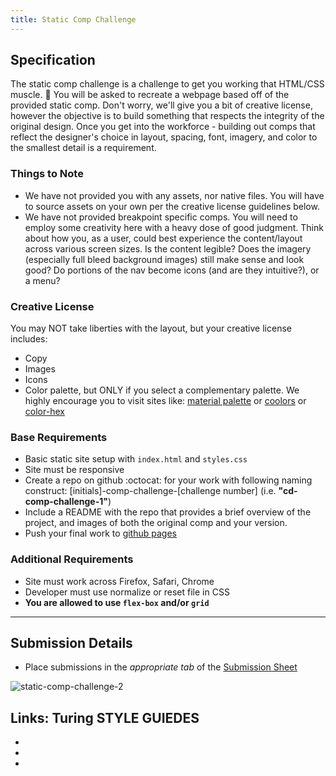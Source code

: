 ```yaml
---
title: Static Comp Challenge
---
```

<!-- ![Sue's slack profile picture (small)](https://ca.slack-edge.com/T029P2S9M-UTPTTDE84-13b671276cf8-100) 
* contributer: __Sue__ [(GitHub profile)](https://github.com/GreenbergKU)
---
--- -->

## Specification
The static comp challenge is a challenge to get you working that HTML/CSS muscle. :muscle: You will be asked to recreate a webpage based off of the provided static comp. Don't worry, we'll give you a bit of creative license, however the objective is to build something that respects the integrity of the original design. Once you get into the workforce - building out comps that reflect the designer's choice in layout, spacing, font, imagery, and color to the smallest detail is a requirement.

### Things to Note
 - We have not provided you with any assets, nor native files. You will have to source assets on your own per the creative license guidelines below.
 - We have not provided breakpoint specific comps. You will need to employ some creativity here with a heavy dose of good judgment. Think about how you, as a user, could best experience the content/layout across various screen sizes. Is the content legible? Does the imagery (especially full bleed background images) still make sense and look good? Do portions of the nav become icons (and are they intuitive?), or a menu?

### Creative License
You may NOT take liberties with the layout, but your creative license includes:

* Copy
* Images
* Icons
* Color palette, but ONLY if you select a complementary palette. We highly encourage you to visit sites like: [material palette](https://www.materialpalette.com/) or [coolors](https://coolors.co/) or [color-hex](http://www.color-hex.com/color-palettes/)

### Base Requirements

  - Basic static site setup with `index.html` and `styles.css`
  - Site must be responsive
  - Create a repo on github :octocat: for your work with following naming construct: [initials]-comp-challenge-[challenge number] (i.e. __"cd-comp-challenge-1"__)
  - Include a README with the repo that provides a brief overview of the project, and images of both the original comp and your version.
  - Push your final work to [github pages](https://pages.github.com/)

### Additional Requirements
 - Site must work across Firefox, Safari, Chrome
 - Developer must use normalize or reset file in CSS
 - **You are allowed to use `flex-box` and/or `grid`**

***

## Submission Details

* Place submissions in the _appropriate tab_ of the [Submission Sheet](https://docs.google.com/spreadsheets/d/182EV6x0ifR3xaCnlTc5tfVsj0oA8x1pqW5WGjmmFZ5Y/edit?usp=sharing)

![static-comp-challenge-2](/assets/images/static-comp-challenge-2.jpg)

## Links: Turing STYLE GUIEDES

- [Turing HTML Style Guide]:(https://github.com/turingschool-examples/html)
- [Turing JS Style Guide]:(https://github.com/turingschool-examples/javascript)
- [Turing CSS Style Guide]:(//github.com/turingschool-examples/css)
